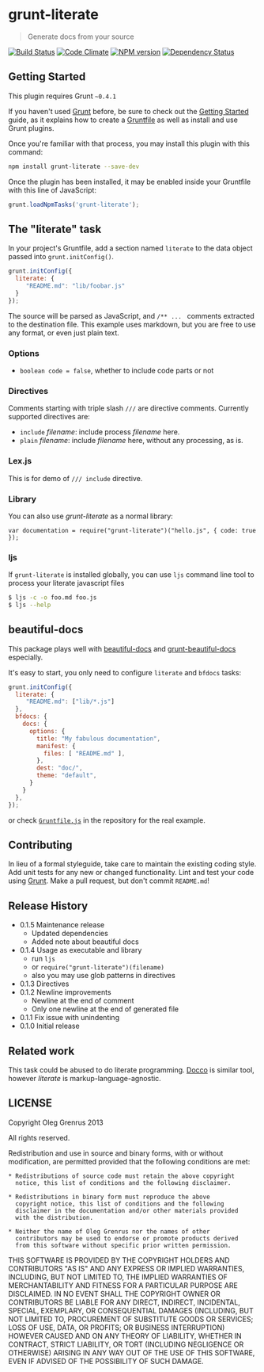 # grunt-literate

> Generate docs from your source

[![Build Status](https://travis-ci.org/phadej/grunt-literate.png)](https://travis-ci.org/phadej/grunt-literate)
[![Code Climate](https://codeclimate.com/github/phadej/grunt-literate.png)](https://codeclimate.com/github/phadej/grunt-literate)
[![NPM version](https://badge.fury.io/js/grunt-literate.png)](http://badge.fury.io/js/grunt-literate)
[![Dependency Status](https://gemnasium.com/phadej/grunt-literate.png)](https://gemnasium.com/phadej/grunt-literate)

## Getting Started

This plugin requires Grunt `~0.4.1`

If you haven't used [Grunt](http://gruntjs.com/) before,
be sure to check out the [Getting Started](http://gruntjs.com/getting-started) guide,
as it explains how to create a [Gruntfile](http://gruntjs.com/sample-gruntfile) as well as install and use Grunt plugins.

Once you're familiar with that process, you may install this plugin with this command:

```sh
npm install grunt-literate --save-dev
```

Once the plugin has been installed, it may be enabled inside your Gruntfile with this line of JavaScript:

```js
grunt.loadNpmTasks('grunt-literate');
```

## The "literate" task

In your project's Gruntfile, add a section named `literate` to the data object passed into `grunt.initConfig()`.

```js
grunt.initConfig({
  literate: {
     "README.md": "lib/foobar.js"
  }
});
```

The source will be parsed as JavaScript, and `/** ... ` comments extracted to the destination file.
This example uses markdown, but you are free to use any format, or even just plain text.

### Options

- `boolean code = false`, whether to include code parts or not

### Directives

Comments starting with triple slash `///` are directive comments. Currently supported directives are:

- `include` _filename_: include process _filename_ here.
- `plain` _filename_: include _filename_ here, without any processing, as is.


### Lex.js

This is for demo of `/// include` directive.

### Library

You can also use *grunt-literate* as a normal library:

```
var documentation = require("grunt-literate")("hello.js", { code: true });
```

### ljs

If `grunt-literate` is installed globally,
you can use `ljs` command line tool to process your literate javascript files

```sh
$ ljs -c -o foo.md foo.js
$ ljs --help
```


## beautiful-docs

This package plays well with [beautiful-docs](http://beautifuldocs.com/) and [grunt-beautiful-docs](https://www.npmjs.org/package/grunt-beautiful-docs) especially.

It's easy to start, you only need to configure `literate` and `bfdocs` tasks:

```js
grunt.initConfig({
  literate: {
     "README.md": ["lib/*.js"]
  },
  bfdocs: {
    docs: {
      options: {
        title: "My fabulous documentation",
        manifest: {
          files: [ "README.md" ],
        },
        dest: "doc/",
        theme: "default",
      }
    }
  },
});
```

or check [`Gruntfile.js`](https://github.com/phadej/grunt-literate/blob/master/Gruntfile.js) in the repository for the real example.

## Contributing

In lieu of a formal styleguide, take care to maintain the existing coding style.
Add unit tests for any new or changed functionality.
Lint and test your code using [Grunt](http://gruntjs.com/).
Make a pull request, but don't commit `README.md`!

## Release History

- 0.1.5 Maintenance release
  - Updated dependencies
  - Added note about beautiful docs
- 0.1.4 Usage as executable and library
  - run `ljs`
  - or `require("grunt-literate")(filename)`
  - also you may use glob patterns in directives
- 0.1.3 Directives
- 0.1.2 Newline improvements
  - Newline at the end of comment
  - Only one newline at the end of generated file
- 0.1.1 Fix issue with unindenting
- 0.1.0 Initial release

## Related work

This task could be abused to do literate programming.
[Docco](http://jashkenas.github.io/docco/) is similar tool,
however *literate* is markup-language-agnostic.

## LICENSE

Copyright Oleg Grenrus 2013

All rights reserved.

Redistribution and use in source and binary forms, with or without
modification, are permitted provided that the following conditions are met:

    * Redistributions of source code must retain the above copyright
      notice, this list of conditions and the following disclaimer.

    * Redistributions in binary form must reproduce the above
      copyright notice, this list of conditions and the following
      disclaimer in the documentation and/or other materials provided
      with the distribution.

    * Neither the name of Oleg Grenrus nor the names of other
      contributors may be used to endorse or promote products derived
      from this software without specific prior written permission.

THIS SOFTWARE IS PROVIDED BY THE COPYRIGHT HOLDERS AND CONTRIBUTORS
"AS IS" AND ANY EXPRESS OR IMPLIED WARRANTIES, INCLUDING, BUT NOT
LIMITED TO, THE IMPLIED WARRANTIES OF MERCHANTABILITY AND FITNESS FOR
A PARTICULAR PURPOSE ARE DISCLAIMED. IN NO EVENT SHALL THE COPYRIGHT
OWNER OR CONTRIBUTORS BE LIABLE FOR ANY DIRECT, INDIRECT, INCIDENTAL,
SPECIAL, EXEMPLARY, OR CONSEQUENTIAL DAMAGES (INCLUDING, BUT NOT
LIMITED TO, PROCUREMENT OF SUBSTITUTE GOODS OR SERVICES; LOSS OF USE,
DATA, OR PROFITS; OR BUSINESS INTERRUPTION) HOWEVER CAUSED AND ON ANY
THEORY OF LIABILITY, WHETHER IN CONTRACT, STRICT LIABILITY, OR TORT
(INCLUDING NEGLIGENCE OR OTHERWISE) ARISING IN ANY WAY OUT OF THE USE
OF THIS SOFTWARE, EVEN IF ADVISED OF THE POSSIBILITY OF SUCH DAMAGE.
